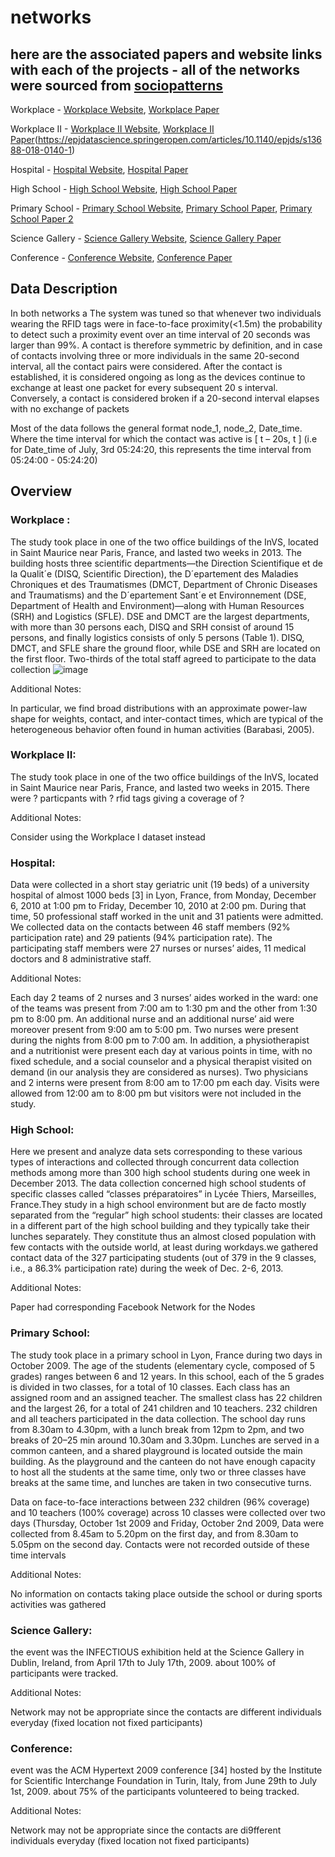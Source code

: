 # networks
here are the associated papers and website links with each of the projects - all of the networks were sourced from [sociopatterns](http://www.sociopatterns.org/)
---------------------------------------------------------------------------------------------------
Workplace - [Workplace Website](http://www.sociopatterns.org/datasets/contacts-in-a-workplace/), [Workplace Paper](https://www.cambridge.org/core/journals/network-science/article/abs/data-on-facetoface-contacts-in-an-office-building-suggest-a-lowcost-vaccination-strategy-based-on-community-linkers/18AB49AB4F2AEA33CE7501F06ADBC8E8)

Workplace II - [Workplace II Website](http://www.sociopatterns.org/datasets/test/), [Workplace II Paper](http://www.sociopatterns.org/publications/can-co-location-be-used-as-a-proxy-for-face-to-face-contacts/)(https://epjdatascience.springeropen.com/articles/10.1140/epjds/s13688-018-0140-1)

Hospital - [Hospital Website](http://www.sociopatterns.org/datasets/hospital-ward-dynamic-contact-network/), [Hospital Paper](https://journals.plos.org/plosone/article?id=10.1371/journal.pone.0073970)

High School - [High School Website](http://www.sociopatterns.org/datasets/high-school-contact-and-friendship-networks/), [High School Paper](https://journals.plos.org/plosone/article?id=10.1371/journal.pone.0136497)

Primary School - [Primary School Website](http://www.sociopatterns.org/datasets/primary-school-temporal-network-data/), [Primary School Paper](https://journals.plos.org/plosone/article?id=10.1371/journal.pone.0023176), [Primary School Paper 2](https://bmcinfectdis.biomedcentral.com/articles/10.1186/s12879-014-0695-9)

Science Gallery - [Science Gallery Website](http://www.sociopatterns.org/datasets/infectious-sociopatterns-dynamic-contact-networks/), [Science Gallery Paper](https://arxiv.org/pdf/1006.1260)

Conference - [Conference Website](http://www.sociopatterns.org/datasets/hypertext-2009-dynamic-contact-network/), [Conference Paper](https://arxiv.org/pdf/1006.1260)

## Data Description 
In both networks a The system was tuned so that whenever two individuals wearing the RFID tags were in face-to-face proximity(<1.5m) the probability to detect such a proximity event over an time interval of 20 seconds was larger than 99%. A contact is therefore symmetric by definition, and in case of contacts involving three or more individuals in the same 20-second interval, all the contact pairs were considered. After the contact is established, it is considered ongoing as long as the devices continue to exchange at least one packet for every subsequent 20 s interval. Conversely, a contact is considered broken if a 20-second interval elapses with no exchange of packets

Most of the data follows the general format node_1, node_2, Date_time. Where the time interval for which the contact was active is [ t – 20s, t ] (i.e for Date_time of July, 3rd 05:24:20, this represents the time interval from 05:24:00 - 05:24:20) 

## Overview

### Workplace :

The study took place in one of the two office buildings of the InVS, located in Saint
Maurice near Paris, France, and lasted two weeks in 2013. The building hosts three scientific
departments—the Direction Scientifique et de la Qualit´e (DISQ, Scientific Direction),
the D´epartement des Maladies Chroniques et des Traumatismes (DMCT, Department
of Chronic Diseases and Traumatisms) and the D´epartement Sant´e et Environnement
(DSE, Department of Health and Environment)—along with Human Resources
(SRH) and Logistics (SFLE). DSE and DMCT are the largest departments, with
more than 30 persons each, DISQ and SRH consist of around 15 persons, and
finally logistics consists of only 5 persons (Table 1). DISQ, DMCT, and SFLE share
the ground floor, while DSE and SRH are located on the first floor.
Two-thirds of the total staff agreed to participate to the data collection
![image](https://github.com/user-attachments/assets/843b4057-efd4-4419-84db-8a3b3907247e)

Additional Notes: 

In particular, we find broad distributions with an approximate power-law shape for
weights, contact, and inter-contact times, which are typical of the heterogeneous
behavior often found in human activities (Barabasi, 2005).


### Workplace II:

The study took place in one of the two office buildings of the InVS, located in Saint
Maurice near Paris, France, and lasted two weeks in 2015. There were ? particpants with ? rfid tags giving a coverage of ? 

Additional Notes:

Consider using the Workplace I dataset instead 

### Hospital:

Data were collected in a short stay geriatric unit (19 beds) of a university hospital of almost 1000 beds [3] in Lyon, France, from Monday, December 6, 2010 at 1∶00 pm to Friday, December 10, 2010 at 2∶00 pm. During that time, 50 professional staff worked in the unit and 31 patients were admitted. We collected data on the contacts between 46 staff members (92% participation rate) and 29 patients (94% participation rate). The participating staff members were 27 nurses or nurses’ aides, 11 medical doctors and 8 administrative staff.

Additional Notes: 

Each day 2 teams of 2 nurses and 3 nurses’ aides worked in the ward: one of the teams was present from 7∶00 am to 1∶30 pm and the other from 1∶30 pm to 8∶00 pm. An additional nurse and an additional nurse’ aid were moreover present from 9∶00 am to 5∶00 pm. Two nurses were present during the nights from 8∶00 pm to 7∶00 am. In addition, a physiotherapist and a nutritionist were present each day at various points in time, with no fixed schedule, and a social counselor and a physical therapist visited on demand (in our analysis they are considered as nurses). Two physicians and 2 interns were present from 8∶00 am to 17∶00 pm each day. Visits were allowed from 12∶00 am to 8∶00 pm but visitors were not included in the study.

### High School: 

Here we present and analyze data sets corresponding to these various types of interactions and collected through concurrent data collection methods among more than 300 high school students during one week in December 2013. The data collection concerned high school students of specific classes called “classes préparatoires” in Lycée Thiers, Marseilles, France.They study in a high school environment but are de facto mostly separated from the “regular” high school students: their classes are located in a different part of the high school building and they typically take their lunches separately. They constitute thus an almost closed population with few contacts with the outside world, at least during workdays.we gathered contact data of the 327 participating students (out of 379 in the 9 classes, i.e., a 86.3% participation rate) during the week of Dec. 2-6, 2013.

Additional Notes:

Paper had corresponding Facebook Network for the Nodes 

### Primary School: 

The study took place in a primary school in Lyon, France during two days in October 2009. The age of the students (elementary cycle, composed of 5 grades) ranges between 6 and 12 years. In this school, each of the 5 grades is divided in two classes, for a total of 10 classes. Each class has an assigned room and an assigned teacher. The smallest class has 22 children and the largest 26, for a total of 241 children and 10 teachers. 232 children and all teachers participated in the data collection. The school day runs from 8.30am to 4.30pm, with a lunch break from 12pm to 2pm, and two breaks of 20–25 min around 10.30am and 3.30pm. Lunches are served in a common canteen, and a shared playground is located outside the main building. As the playground and the canteen do not have enough capacity to host all the students at the same time, only two or three classes have breaks at the same time, and lunches are taken in two consecutive turns.

Data on face-to-face interactions between 232 children (96% coverage) and 10 teachers (100% coverage) across 10 classes were collected over two days (Thursday, October 1st 2009 and Friday, October 2nd 2009,  Data were collected from 8.45am to 5.20pm on the first day, and from 8.30am to 5.05pm on the second day. Contacts were not recorded outside of these time intervals

Additional Notes:

No information on contacts taking place outside the school or during sports activities was gathered

### Science Gallery:

the event was the INFECTIOUS exhibition held at the Science Gallery in Dublin, Ireland, from April 17th to July 17th, 2009. about 100% of participants were tracked.

Additional Notes: 

Network may not be appropriate since the contacts are different individuals everyday (fixed location not fixed participants) 

### Conference:

event was the ACM Hypertext 2009 conference [34] hosted by the Institute for Scientific Interchange Foundation
in Turin, Italy, from June 29th to July 1st, 2009. about 75% of the participants volunteered to being tracked. 

Additional Notes: 

Network may not be appropriate since the contacts are di9fferent individuals everyday (fixed location not fixed participants) 
